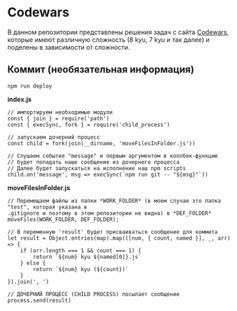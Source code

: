 # Codewars

В данном репозитории представлены решения задач с сайта [Codewars](https://www.codewars.com/dashboard), которые имеют различную сложность (8 kyu, 7 kyu и так далее) и поделены в зависимости от сложности.

## Коммит (необязательная информация)

    npm run deploy

**index.js**

    // импортируем необходимые модули
    const { join } = require('path')
    const { execSync, fork } = require('child_process')

    // запускаем дочерний процесс
    const child = fork(join(__dirname, 'moveFilesInFolder.js'))

    // Слушаем событие "message" и первым аргументом в коллбек-функцию 
    // будет попадать наше сообщение из дочернего процесса
    // Далее будет запускаться на исполнение наш npm scripts
    child.on('message', msg => execSync(`npm run git -- "${msg}"`))

**moveFilesInFolder.js**

    // Перемещаем файлы из папки *WORK_FOLDER* (в моем случае это папка "test", которая указана в 
    .gitignore и поэтому в этом репозитории не видна) в *DEF_FOLDER*
    moveFiles(WORK_FOLDER, DEF_FOLDER);

    // В переменную 'result' будет присваиваться сообщение для коммита
    let result = Object.entries(map).map(([num, { count, named }], _, arr) => {
        if (arr.length === 1 && count === 1) {
            return `${num} kyu ${named[0]}.js`
        } else {
            return `${num} kyu (${count})`
        }
    }).join(', ')

    // ДОЧЕРНИЙ ПРОЦЕСС (CHILD PROCESS) посылает сообщение
    process.send(result)

